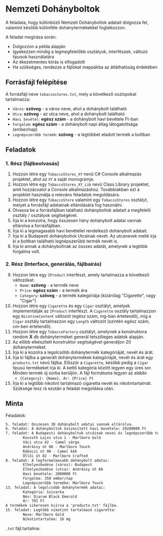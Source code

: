 # Nemzeti Dohányboltok

A feladata, hogy különböző Nemzeti Dohányboltok adatait dolgozza fel, valamint később különféle dohánytermékekkel foglalkozzon.

A feladat megírása során:

- Dolgozzon a példa alapján
- Igyekezzen mindig a legmegfelelőbb osztályok, interfészek, változó típusok használatára
- Az ékezetmentes kiírás is elfogadott
- Ha szükséges, rendezze a fájlokat mappákba az átláthatóság érdekében

## Forrásfájl felépítése

A forrásfájl neve `tobaccostores.txt`, mely a következő oszlopokat tartalmazza:

- `Város`: **szöveg** - a város neve, ahol a dohánybolt található
- `Utca`: **szöveg** - az utca neve, ahol a dohánybolt található
- `Havi bevétel`: **egész szám** - a dohánybolt havi bevétele Ft-ban
- `Forgalom`: **egész szám** - a dohánybolt napi átlag látogatottsága (ember/nap)
- `Legnépszerűbb termék`: **szöveg** - a legtöbbet eladott termék a boltban

## Feladatok

### 1. Rész (fájlbeolvasás)

1. Hozzon létre egy `TobaccoStores_XY` nevű C# Console alkalmazás projektet, ahol az `XY` a saját monogramja.
2. Hozzon létre egy `TobaccoStores_XY_Lib` nevű Class Library projektet, amit hozzácsatol a Console alkalmazáshoz. Továbbiakban ezt a projektet használja a releváns feladatok megoldására.
3. Hozzon létre egy `TobaccoStore` valamint egy `TobaccoStores` osztályt, melyet a forrásfájl adatainak eltárolására fog használni.
4. Olvassa be a forrásfájlban található dohányboltok adatait a megfelelő osztály / osztályok segítségével.
5. Írja ki a konzolra, hogy összesen hány dohánybolt adatai vannak eltárolva a forrásfájlban.
6. Írja ki a legmagasabb havi bevétellel rendelkező dohánybolt adatait.
7. Írja ki a Budapesti dohányboltok Utcáinak nevét. Az utcanevek mellé írja ki a boltban található legnépszerűbb termék nevét is.
8. Írja ki annak a dohányboltnak az összes adatát, amelynek a legtöbb forgalma volt.

### 2. Rész (Interface, generálás, fájlbaírás)

9. Hozzon létre egy `IProduct` interfészt, amely tartalmazza a következő változókat:
    - `Name`: **szöveg** - a termék neve
    - `Price`: **egész szám** - a termék ára
    - `Category`: **szöveg** - a termék kategóriája (kizárólag "Cigarette", vagy "Cigar")
10. Hozzon létre egy `Cigarette` és egy `Cigar` osztályt, amelyek implementálják az `IProduct` interfészt. A `Cigarette` osztály tartalmazzon egy `NicotineContent` változót (egész szám, mg-ban értetendő), míg a `Cigar` osztály tartalmazzon egy `Length` változót (szintén egész szám, cm-ben értetendő).
11. Hozzon létre egy `TobaccoFactory` osztályt, amelynek a konstruktora random **X** db dohányterméket generál tetszőleges adatok alapján.
12. Az előbb elkészített konstruktor segítségével generáljon 20 dohányterméket.
13. Írja ki a kozolra a legolcsóbb dohánytermék kategóriáját, nevét és árát.
14. Írja ki fájlba a generált dohánytermékek kategóriáját, nevét és árát egy `products.txt` nevű fájlba. Először a `Cigarette`, később pedig a `Cigar` típusú termékeket írja ki. A kettő kategória között legyen egy üres sor. Minden termék új sorba kerüljön. A fájl formátuma legyen az alábbi:
    - `{Category}: {Name}, Ár: {Price} Ft`
15. Írja ki a legtöbb nikotint tartalmazó cigaretta nevét és nikotintartalmát. Szüksége lesz rá ezután a feladat megoldása után.

## Minta

Feladatok:

```txt
5. feladat: Összesen 30 dohánybolt adatai vannak eltárolva.
6. feladat: A dohányboltok összesített havi bevétele: 29200000 Ft
7. feladat: A Budapesti dohányboltok utcáinak nevei és legnépszerűbb termékeik:
        Kossuth Lajos utca 1 - Marlboro Gold
        Váci utca 42 - Camel sárga
        Andrássy út 66 - Marlboro Touch
        Rákóczi út 90 - Camel kék
        Üllői út 82 - Marlboro Crafted
8. feladat: A legformalmasabb dohánybolt adatai:
        Elhelyezkedése (város): Budapest
        Elhelyezkedése (utca): Andrássy út 66
        Havi bevétele: 2000000 Ft
        Forgalma: 350 ember/nap
        Legnépszerűbb terméke: Marlboro Touch
13. feladat: A legolcsóbb dohánytermék adatai:
        Kategória: Szivarka
        Név: Djarum Black Emerald
        Ár: 701 Ft
A termékek sikeresen kiírva a 'products.txt' fájlba.
15. feladat: Legtöbb nikotint tartalmazó cigaretta:
        Neve: Marlboro Gold
        Nikotintartalma: 16 mg
```

`.txt` fájl tartalma:

```txt
```

